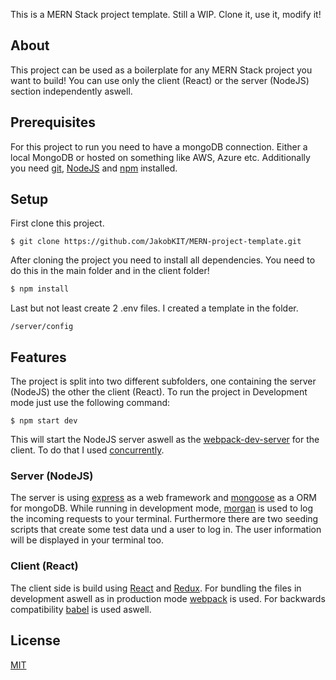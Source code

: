 This is a MERN Stack project template. Still a WIP.
Clone it, use it, modify it!

## About
This project can be used as a boilerplate for any MERN Stack project you want to build!
You can use only the client (React) or the server (NodeJS) section independently aswell.

## Prerequisites
For this project to run you need to have a mongoDB connection.
Either a local MongoDB or hosted on something like AWS, Azure etc.
Additionally you need [git](https://git-scm.com/), [NodeJS](https://nodejs.org/en/) and [npm](https://www.npmjs.com/) installed.

## Setup

First clone this project.
```
$ git clone https://github.com/JakobKIT/MERN-project-template.git
```

After cloning the project you need to install all dependencies.
You need to do this in the main folder and in the client folder!

```bash
$ npm install
```

Last but not least create 2 .env files. I created a template in the folder.
```
/server/config
```
## Features

The project is split into two different subfolders, one containing the server (NodeJS) the other the client (React).
To run the project in Development mode just use the following command:
```
$ npm start dev
```
This will start the NodeJS server aswell as the [webpack-dev-server](https://www.npmjs.com/package/webpack-dev-server) for the client.
To do that I used [concurrently](https://www.npmjs.com/package/concurrently).

### Server (NodeJS)

The server is using [express](https://expressjs.com/) as a web framework and [mongoose](https://mongoosejs.com/) as a ORM for mongoDB. 
While running in development mode, [morgan](https://www.npmjs.com/package/morgan) is used to log the incoming requests to your terminal. 
Furthermore there are two seeding scripts that create some test data und a user to log in.
The user information will be displayed in your terminal too.

### Client (React)

The client side is build using [React](https://reactjs.org/) and [Redux](https://redux.js.org/).
For bundling the files in development aswell as in production mode [webpack](https://webpack.js.org/) is used.
For backwards compatibility [babel](https://babeljs.io/) is used aswell.

## License

  [MIT](LICENSE)